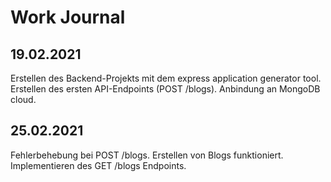 # Work Journal #
## 19.02.2021 ##
Erstellen des Backend-Projekts mit dem express application generator tool. Erstellen des ersten API-Endpoints (POST /blogs).
Anbindung an MongoDB cloud.
## 25.02.2021 ##
Fehlerbehebung bei POST /blogs. Erstellen von Blogs funktioniert. Implementieren des GET /blogs Endpoints.
